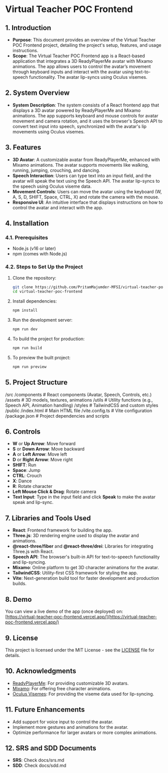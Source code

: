 # Virtual Teacher POC Frontend

## 1. Introduction

- **Purpose**: This document provides an overview of the Virtual Teacher POC Frontend project, detailing the project's setup, features, and usage instructions.
- **Scope**: The Virtual Teacher POC Frontend app is a React-based application that integrates a 3D ReadyPlayerMe avatar with Mixamo animations. The app allows users to control the avatar’s movement through keyboard inputs and interact with the avatar using text-to-speech functionality. The avatar lip-syncs using Oculus visemes.

## 2. System Overview

- **System Description**: The system consists of a React frontend app that displays a 3D avatar powered by ReadyPlayerMe and Mixamo animations. The app supports keyboard and mouse controls for avatar movement and camera rotation, and it uses the browser's Speech API to convert text input into speech, synchronized with the avatar's lip movements using Oculus visemes.

## 3. Features

- **3D Avatar**: A customizable avatar from ReadyPlayerMe, enhanced with Mixamo animations. The avatar supports movements like walking, running, jumping, crouching, and dancing.
- **Speech Interaction**: Users can type text into an input field, and the avatar will speak the text using the Speech API. The avatar lip-syncs to the speech using Oculus viseme data.
- **Movement Controls**: Users can move the avatar using the keyboard (W, A, S, D, SHIFT, Space, CTRL, X) and rotate the camera with the mouse.
- **Responsive UI**: An intuitive interface that displays instructions on how to control the avatar and interact with the app.

## 4. Installation

### 4.1. Prerequisites

- Node.js (v16 or later)
- npm (comes with Node.js)

### 4.2. Steps to Set Up the Project

1. Clone the repository:

   ```bash
   git clone https://github.com/PritamMajumder-MFSI/virtual-teacher-poc-frontend.git
   cd virtual-teacher-poc-frontend
   ```

2. Install dependencies:

   ```bash
   npm install
   ```

3. Run the development server:

   ```bash
   npm run dev
   ```

4. To build the project for production:

   ```bash
   npm run build
   ```

5. To preview the built project:
   ```bash
   npm run preview
   ```

## 5. Project Structure

/src /components # React components (Avatar, Speech, Controls, etc.) /assets # 3D models, textures, animations /utils # Utility functions (e.g., Speech API, Animation handling) /styles # TailwindCSS and custom styles /public /index.html # Main HTML file /vite.config.ts # Vite configuration /package.json # Project dependencies and scripts

## 6. Controls

- **W** or **Up Arrow**: Move forward
- **S** or **Down Arrow**: Move backward
- **A** or **Left Arrow**: Move left
- **D** or **Right Arrow**: Move right
- **SHIFT**: Run
- **Space**: Jump
- **CTRL**: Crouch
- **X**: Dance
- **R**: Rotate character
- **Left Mouse Click & Drag**: Rotate camera
- **Text Input**: Type in the input field and click **Speak** to make the avatar speak and lip-sync.

## 7. Libraries and Tools Used

- **React**: Frontend framework for building the app.
- **Three.js**: 3D rendering engine used to display the avatar and animations.
- **@react-three/fiber** and **@react-three/drei**: Libraries for integrating Three.js with React.
- **Speech API**: The browser's built-in API for text-to-speech functionality and lip-syncing.
- **Mixamo**: Online platform to get 3D character animations for the avatar.
- **TailwindCSS**: Utility-first CSS framework for styling the app.
- **Vite**: Next-generation build tool for faster development and production builds.

## 8. Demo

You can view a live demo of the app (once deployed) on:  
[https://virtual-teacher-poc-frontend.vercel.app/](https://virtual-teacher-poc-frontend.vercel.app/)

## 9. License

This project is licensed under the MIT License - see the [LICENSE](LICENSE) file for details.

## 10. Acknowledgments

- [ReadyPlayerMe](https://readyplayer.me/): For providing customizable 3D avatars.
- [Mixamo](https://www.mixamo.com/): For offering free character animations.
- [Oculus Visemes](https://developer.oculus.com/): For providing the viseme data used for lip-syncing.

## 11. Future Enhancements

- Add support for voice input to control the avatar.
- Implement more gestures and animations for the avatar.
- Optimize performance for larger avatars or more complex animations.

## 12. SRS and SDD Documents

- **SRS**: Check docs/srs.md
- **SDD**: Check docs/sdd.md
